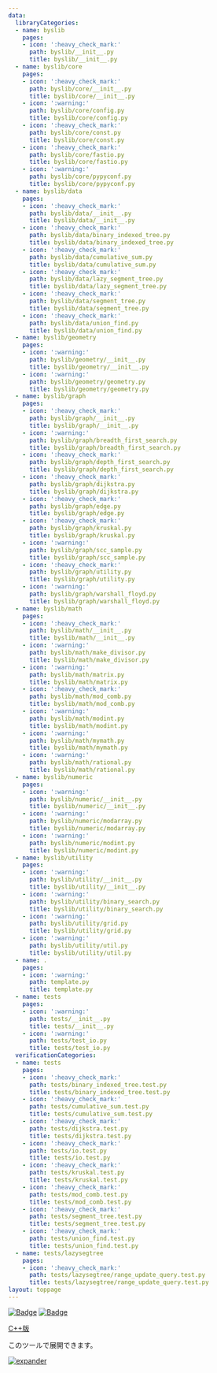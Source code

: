 ```yaml
---
data:
  libraryCategories:
  - name: byslib
    pages:
    - icon: ':heavy_check_mark:'
      path: byslib/__init__.py
      title: byslib/__init__.py
  - name: byslib/core
    pages:
    - icon: ':heavy_check_mark:'
      path: byslib/core/__init__.py
      title: byslib/core/__init__.py
    - icon: ':warning:'
      path: byslib/core/config.py
      title: byslib/core/config.py
    - icon: ':heavy_check_mark:'
      path: byslib/core/const.py
      title: byslib/core/const.py
    - icon: ':heavy_check_mark:'
      path: byslib/core/fastio.py
      title: byslib/core/fastio.py
    - icon: ':warning:'
      path: byslib/core/pypyconf.py
      title: byslib/core/pypyconf.py
  - name: byslib/data
    pages:
    - icon: ':heavy_check_mark:'
      path: byslib/data/__init__.py
      title: byslib/data/__init__.py
    - icon: ':heavy_check_mark:'
      path: byslib/data/binary_indexed_tree.py
      title: byslib/data/binary_indexed_tree.py
    - icon: ':heavy_check_mark:'
      path: byslib/data/cumulative_sum.py
      title: byslib/data/cumulative_sum.py
    - icon: ':heavy_check_mark:'
      path: byslib/data/lazy_segment_tree.py
      title: byslib/data/lazy_segment_tree.py
    - icon: ':heavy_check_mark:'
      path: byslib/data/segment_tree.py
      title: byslib/data/segment_tree.py
    - icon: ':heavy_check_mark:'
      path: byslib/data/union_find.py
      title: byslib/data/union_find.py
  - name: byslib/geometry
    pages:
    - icon: ':warning:'
      path: byslib/geometry/__init__.py
      title: byslib/geometry/__init__.py
    - icon: ':warning:'
      path: byslib/geometry/geometry.py
      title: byslib/geometry/geometry.py
  - name: byslib/graph
    pages:
    - icon: ':heavy_check_mark:'
      path: byslib/graph/__init__.py
      title: byslib/graph/__init__.py
    - icon: ':warning:'
      path: byslib/graph/breadth_first_search.py
      title: byslib/graph/breadth_first_search.py
    - icon: ':heavy_check_mark:'
      path: byslib/graph/depth_first_search.py
      title: byslib/graph/depth_first_search.py
    - icon: ':heavy_check_mark:'
      path: byslib/graph/dijkstra.py
      title: byslib/graph/dijkstra.py
    - icon: ':heavy_check_mark:'
      path: byslib/graph/edge.py
      title: byslib/graph/edge.py
    - icon: ':heavy_check_mark:'
      path: byslib/graph/kruskal.py
      title: byslib/graph/kruskal.py
    - icon: ':warning:'
      path: byslib/graph/scc_sample.py
      title: byslib/graph/scc_sample.py
    - icon: ':heavy_check_mark:'
      path: byslib/graph/utility.py
      title: byslib/graph/utility.py
    - icon: ':warning:'
      path: byslib/graph/warshall_floyd.py
      title: byslib/graph/warshall_floyd.py
  - name: byslib/math
    pages:
    - icon: ':heavy_check_mark:'
      path: byslib/math/__init__.py
      title: byslib/math/__init__.py
    - icon: ':warning:'
      path: byslib/math/make_divisor.py
      title: byslib/math/make_divisor.py
    - icon: ':warning:'
      path: byslib/math/matrix.py
      title: byslib/math/matrix.py
    - icon: ':heavy_check_mark:'
      path: byslib/math/mod_comb.py
      title: byslib/math/mod_comb.py
    - icon: ':warning:'
      path: byslib/math/modint.py
      title: byslib/math/modint.py
    - icon: ':warning:'
      path: byslib/math/mymath.py
      title: byslib/math/mymath.py
    - icon: ':warning:'
      path: byslib/math/rational.py
      title: byslib/math/rational.py
  - name: byslib/numeric
    pages:
    - icon: ':warning:'
      path: byslib/numeric/__init__.py
      title: byslib/numeric/__init__.py
    - icon: ':warning:'
      path: byslib/numeric/modarray.py
      title: byslib/numeric/modarray.py
    - icon: ':warning:'
      path: byslib/numeric/modint.py
      title: byslib/numeric/modint.py
  - name: byslib/utility
    pages:
    - icon: ':warning:'
      path: byslib/utility/__init__.py
      title: byslib/utility/__init__.py
    - icon: ':warning:'
      path: byslib/utility/binary_search.py
      title: byslib/utility/binary_search.py
    - icon: ':warning:'
      path: byslib/utility/grid.py
      title: byslib/utility/grid.py
    - icon: ':warning:'
      path: byslib/utility/util.py
      title: byslib/utility/util.py
  - name: .
    pages:
    - icon: ':warning:'
      path: template.py
      title: template.py
  - name: tests
    pages:
    - icon: ':warning:'
      path: tests/__init__.py
      title: tests/__init__.py
    - icon: ':warning:'
      path: tests/test_io.py
      title: tests/test_io.py
  verificationCategories:
  - name: tests
    pages:
    - icon: ':heavy_check_mark:'
      path: tests/binary_indexed_tree.test.py
      title: tests/binary_indexed_tree.test.py
    - icon: ':heavy_check_mark:'
      path: tests/cumulative_sum.test.py
      title: tests/cumulative_sum.test.py
    - icon: ':heavy_check_mark:'
      path: tests/dijkstra.test.py
      title: tests/dijkstra.test.py
    - icon: ':heavy_check_mark:'
      path: tests/io.test.py
      title: tests/io.test.py
    - icon: ':heavy_check_mark:'
      path: tests/kruskal.test.py
      title: tests/kruskal.test.py
    - icon: ':heavy_check_mark:'
      path: tests/mod_comb.test.py
      title: tests/mod_comb.test.py
    - icon: ':heavy_check_mark:'
      path: tests/segment_tree.test.py
      title: tests/segment_tree.test.py
    - icon: ':heavy_check_mark:'
      path: tests/union_find.test.py
      title: tests/union_find.test.py
  - name: tests/lazysegtree
    pages:
    - icon: ':heavy_check_mark:'
      path: tests/lazysegtree/range_update_query.test.py
      title: tests/lazysegtree/range_update_query.test.py
layout: toppage
---
```

[![Badge](https://cp-logo.vercel.app/atcoder/bayashi_cl)](https://atcoder.jp/users/bayashi_cl)
[![Badge](https://cp-logo.vercel.app/codeforces/bayashi_cl)](https://codeforces.com/profile/bayashi_cl)

[C++版](https://bayashi-cl.github.io/byslib/)

このツールで展開できます。

[![expander](https://gh-card.dev/repos/bayashi-cl/expander.svg)](https://github.com/bayashi-cl/expander)
